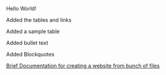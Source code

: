 Hello World!

Added the tables and links 

Added a sample table

Added bullet text

Added Blockquotes

[Brief Documentation for creating a website from bunch of files](https://dev.to/bolajiayodeji/how-to-convert-github-markdown-files-to-a-simple-website-4e14)
